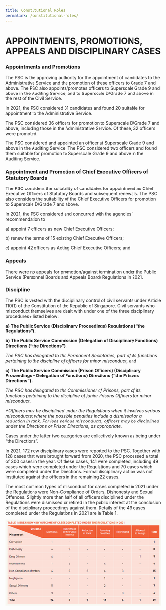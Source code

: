 ```yaml
---
title: Constitutional Roles
permalink: /constitutional-roles/
---
```

# **APPOINTMENTS, PROMOTIONS, APPEALS AND DISCIPLINARY CASES**

### **Appointments and Promotions**

The PSC is the approving authority for the appointment of candidates to the Administrative Service and the promotion of these officers to Grade 7 and above. The PSC also appoints/promotes officers to Superscale Grade 9 and above in the Auditing Service, and to Superscale D/Grade 7 and above in the rest of the Civil Service.

In 2021, the PSC considered 31 candidates and found 20 suitable for appointment to the Administrative Service.

The PSC considered 36 officers for promotion to Superscale D/Grade 7 and above, including those in the Administrative Service. Of these, 32 officers were promoted.

The PSC considered and appointed an officer at Superscale Grade 9 and above in the Auditing Service. The PSC considered two officers and found them suitable for promotion to Superscale Grade 9 and above in the Auditing Service. 


### **Appointment and Promotion of Chief Executive Officers of Statutory Boards**

The PSC considers the suitability of candidates for appointment as Chief Executive Officers of Statutory Boards and subsequent renewals. The PSC also considers the suitability of the Chief Executive Officers for promotion to Superscale D/Grade 7 and above.

In 2021, the PSC considered and concurred with the agencies’ recommendation to 

a)	appoint 7 officers as new Chief Executive Officers;

b)	renew the terms of 15 existing Chief Executive Officers;

c)	appoint 42 officers as Acting Chief Executive Officers; and


### **Appeals**

There were no appeals for promotion/against termination under the Public Service (Personnel Boards and Appeals Board) Regulations in 2021. 


### **Discipline**

The PSC is vested with the disciplinary control of civil servants under Article 110(1) of the Constitution of the Republic of Singapore. Civil servants who misconduct themselves are dealt with under one of the three disciplinary procedures+ listed below: 

**a)	The Public Service (Disciplinary Proceedings) Regulations (“the Regulations”).**

**b)	The Public Service Commission (Delegation of Disciplinary Functions) Directions (“the Directions”).**

*The PSC has delegated to the Permanent Secretaries, part of its functions pertaining to the discipline of officers for minor misconduct,* and

**c)	The Public Service Commission (Prison Officers) (Disciplinary Proceedings – Delegation of Functions) Directions (“the Prisons Directions”).** 

*The PSC has delegated to the Commissioner of Prisons, part of its functions pertaining to the discipline of junior Prisons Officers for minor misconduct.*

*+Officers may be disciplined under the Regulations when it involves serious misconducts; where the possible penalties include a dismissal or a reduction in rank. For less serious misconducts, officers may be disciplined under the Directions or Prison Directions, as appropriate.*

Cases under the latter two categories are collectively known as being under “the Directions”.

In 2021, 172 new disciplinary cases were reported to the PSC. Together with 128 cases that were brought forward from 2020, the PSC processed a total of 300 cases in the year. Of these cases, 141 were completed, including 49 cases which were completed under the Regulations and 70 cases which were completed under the Directions. Formal disciplinary action was not instituted against the officers in the remaining 22 cases.

The most common types of misconduct for cases completed in 2021 under the Regulations were Non-Compliance of Orders, Dishonesty and Sexual Offences. Slightly more than half of all officers disciplined under the Regulations were dismissed or retired in the public interest at the conclusion of the disciplinary proceedings against them. Details of the 49 cases completed under the Regulations in 2021 are in Table 1.


![alt text - Table 1](/images/21Table1.PNG)
